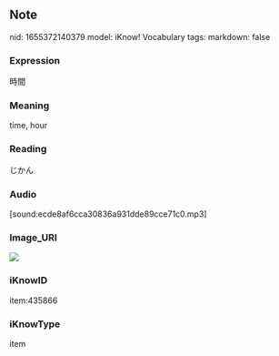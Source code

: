 ## Note
nid: 1655372140379
model: iKnow! Vocabulary
tags: 
markdown: false

### Expression
時間

### Meaning
time, hour

### Reading
じかん

### Audio
[sound:ecde8af6cca30836a931dde89cce71c0.mp3]

### Image_URI
<img src="2b312f424b7e506c3f41af7bb1063da2.jpg">

### iKnowID
item:435866

### iKnowType
item
